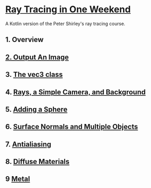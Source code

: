 # [Ray Tracing in One Weekend](https://raytracing.github.io/books/RayTracingInOneWeekend.html)

A Kotlin version of the Peter Shirley's ray tracing course.


## 1. Overview

## [2. Output An Image](https://raytracing.github.io/books/RayTracingInOneWeekend.html#outputanimage)

## 3. [The vec3 class](https://raytracing.github.io/books/RayTracingInOneWeekend.html#thevec3class)

## 4. [Rays, a Simple Camera, and Background](https://raytracing.github.io/books/RayTracingInOneWeekend.html#rays,asimplecamera,andbackground)

## 5. [Adding a Sphere](https://raytracing.github.io/books/RayTracingInOneWeekend.html#addingasphere)

## 6. [Surface Normals and Multiple Objects](https://raytracing.github.io/books/RayTracingInOneWeekend.html#surfacenormalsandmultipleobjects)

## 7. [Antialiasing](https://raytracing.github.io/books/RayTracingInOneWeekend.html#antialiasing)

## 8. [Diffuse Materials](https://raytracing.github.io/books/RayTracingInOneWeekend.html#diffusematerials)

## 9 [Metal](https://raytracing.github.io/books/RayTracingInOneWeekend.html#metal)
